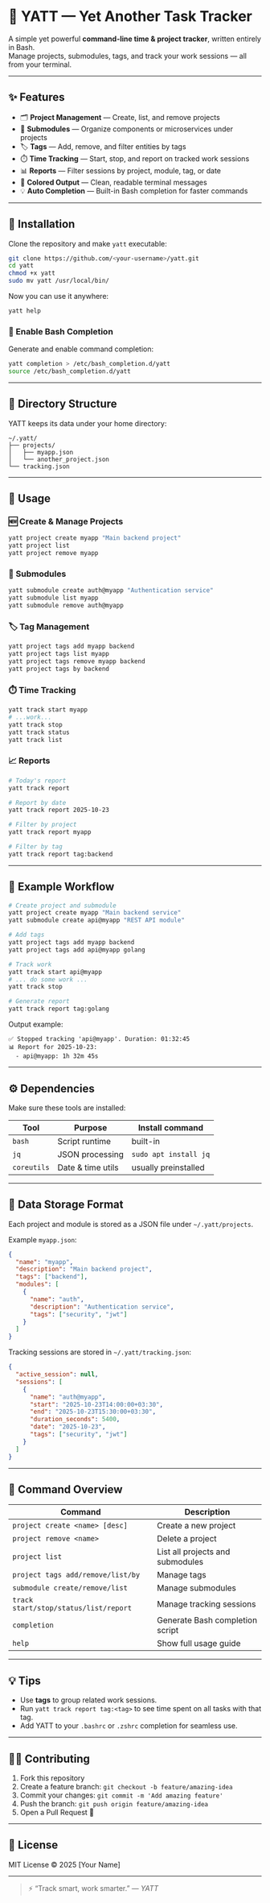 # 🧭 YATT — Yet Another Task Tracker

A simple yet powerful **command-line time & project tracker**, written entirely in Bash.  
Manage projects, submodules, tags, and track your work sessions — all from your terminal.

---

## ✨ Features

- 🗂️ **Project Management** — Create, list, and remove projects
- 🧩 **Submodules** — Organize components or microservices under projects
- 🏷️ **Tags** — Add, remove, and filter entities by tags
- ⏱️ **Time Tracking** — Start, stop, and report on tracked work sessions
- 📊 **Reports** — Filter sessions by project, module, tag, or date
- 🎨 **Colored Output** — Clean, readable terminal messages
- 💡 **Auto Completion** — Built-in Bash completion for faster commands

---

## 🚀 Installation

Clone the repository and make `yatt` executable:

```bash
git clone https://github.com/<your-username>/yatt.git
cd yatt
chmod +x yatt
sudo mv yatt /usr/local/bin/
````

Now you can use it anywhere:

```bash
yatt help
```

### 🧠 Enable Bash Completion

Generate and enable command completion:

```bash
yatt completion > /etc/bash_completion.d/yatt
source /etc/bash_completion.d/yatt
```

---

## 🧱 Directory Structure

YATT keeps its data under your home directory:

```
~/.yatt/
├── projects/
│   ├── myapp.json
│   └── another_project.json
└── tracking.json
```

---

## 🧩 Usage

### 🆕 Create & Manage Projects

```bash
yatt project create myapp "Main backend project"
yatt project list
yatt project remove myapp
```

### 🧩 Submodules

```bash
yatt submodule create auth@myapp "Authentication service"
yatt submodule list myapp
yatt submodule remove auth@myapp
```

### 🏷️ Tag Management

```bash
yatt project tags add myapp backend
yatt project tags list myapp
yatt project tags remove myapp backend
yatt project tags by backend
```

### ⏱️ Time Tracking

```bash
yatt track start myapp
# ...work...
yatt track stop
yatt track status
yatt track list
```

### 📈 Reports

```bash
# Today's report
yatt track report

# Report by date
yatt track report 2025-10-23

# Filter by project
yatt track report myapp

# Filter by tag
yatt track report tag:backend
```

---

## 🧭 Example Workflow

```bash
# Create project and submodule
yatt project create myapp "Main backend service"
yatt submodule create api@myapp "REST API module"

# Add tags
yatt project tags add myapp backend
yatt project tags add api@myapp golang

# Track work
yatt track start api@myapp
# ... do some work ...
yatt track stop

# Generate report
yatt track report tag:golang
```

Output example:

```
✅ Stopped tracking 'api@myapp'. Duration: 01:32:45
📊 Report for 2025-10-23:
  - api@myapp: 1h 32m 45s
```

---

## ⚙️ Dependencies

Make sure these tools are installed:

| Tool        | Purpose           | Install command       |
| ----------- | ----------------- | --------------------- |
| `bash`      | Script runtime    | built-in              |
| `jq`        | JSON processing   | `sudo apt install jq` |
| `coreutils` | Date & time utils | usually preinstalled  |

---

## 💾 Data Storage Format

Each project and module is stored as a JSON file under `~/.yatt/projects`.

Example `myapp.json`:

```json
{
  "name": "myapp",
  "description": "Main backend project",
  "tags": ["backend"],
  "modules": [
    {
      "name": "auth",
      "description": "Authentication service",
      "tags": ["security", "jwt"]
    }
  ]
}
```

Tracking sessions are stored in `~/.yatt/tracking.json`:

```json
{
  "active_session": null,
  "sessions": [
    {
      "name": "auth@myapp",
      "start": "2025-10-23T14:00:00+03:30",
      "end": "2025-10-23T15:30:00+03:30",
      "duration_seconds": 5400,
      "date": "2025-10-23",
      "tags": ["security", "jwt"]
    }
  ]
}
```

---

## 🧩 Command Overview

| Command                               | Description                      |
| ------------------------------------- | -------------------------------- |
| `project create <name> [desc]`        | Create a new project             |
| `project remove <name>`               | Delete a project                 |
| `project list`                        | List all projects and submodules |
| `project tags add/remove/list/by`     | Manage tags                      |
| `submodule create/remove/list`        | Manage submodules                |
| `track start/stop/status/list/report` | Manage tracking sessions         |
| `completion`                          | Generate Bash completion script  |
| `help`                                | Show full usage guide            |

---

## 💡 Tips

* Use **tags** to group related work sessions.
* Run `yatt track report tag:<tag>` to see time spent on all tasks with that tag.
* Add YATT to your `.bashrc` or `.zshrc` completion for seamless use.

---

## 🧑‍💻 Contributing

1. Fork this repository
2. Create a feature branch: `git checkout -b feature/amazing-idea`
3. Commit your changes: `git commit -m 'Add amazing feature'`
4. Push the branch: `git push origin feature/amazing-idea`
5. Open a Pull Request 🎉

---

## 📜 License

MIT License © 2025 [Your Name]

---

> ⚡ “Track smart, work smarter.” — *YATT*